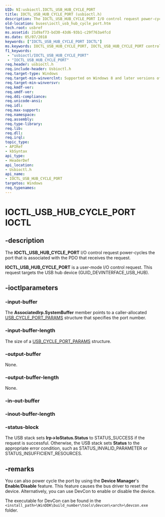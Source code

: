 ```yaml
---
UID: NI:usbioctl.IOCTL_USB_HUB_CYCLE_PORT
title: IOCTL_USB_HUB_CYCLE_PORT (usbioctl.h)
description: The IOCTL_USB_HUB_CYCLE_PORT I/O control request power-cycles the port that is associated with the PDO that receives the request.
old-location: buses\ioctl_usb_hub_cycle_port.htm
tech.root: usbref
ms.assetid: 21d9af73-bd30-43d6-93b1-c29f763a4fcd
ms.date: 05/07/2018
keywords: ["IOCTL_USB_HUB_CYCLE_PORT IOCTL"]
ms.keywords: IOCTL_USB_HUB_CYCLE_PORT, IOCTL_USB_HUB_CYCLE_PORT control, IOCTL_USB_HUB_CYCLE_PORT control code [Buses], buses.ioctl_usb_hub_cycle_port, usbioctl/IOCTL_USB_HUB_CYCLE_PORT, usbirp_8e57d8e6-316b-475d-88cc-87e00b4ee6fb.xml
f1_keywords:
 - "usbioctl/IOCTL_USB_HUB_CYCLE_PORT"
 - "IOCTL_USB_HUB_CYCLE_PORT"
req.header: usbioctl.h
req.include-header: Usbioctl.h
req.target-type: Windows
req.target-min-winverclnt: Supported on Windows 8 and later versions of Windows,  if the caller is running as Administrator. Supported on Microsoft Windows Server 2003, Windows XP-based versions of Windows. Not supported on Windows 7, Windows Vista, and Windows Server 2008.
req.target-min-winversvr: 
req.kmdf-ver: 
req.umdf-ver: 
req.ddi-compliance: 
req.unicode-ansi: 
req.idl: 
req.max-support: 
req.namespace: 
req.assembly: 
req.type-library: 
req.lib: 
req.dll: 
req.irql: 
topic_type:
- APIRef
- kbSyntax
api_type:
- HeaderDef
api_location:
- Usbioctl.h
api_name:
- IOCTL_USB_HUB_CYCLE_PORT
targetos: Windows
req.typenames: 
---
```


# IOCTL_USB_HUB_CYCLE_PORT IOCTL


## -description



The <b>IOCTL_USB_HUB_CYCLE_PORT</b> I/O control request power-cycles the port that is associated with the PDO that receives the request. 

<b>IOCTL_USB_HUB_CYCLE_PORT</b> is a user-mode I/O control request. This request targets the USB hub device (GUID_DEVINTERFACE_USB_HUB).




## -ioctlparameters




### -input-buffer

The <b>AssociatedIrp.SystemBuffer</b> member points to a caller-allocated  <a href="https://docs.microsoft.com/windows-hardware/drivers/ddi/usbioctl/ns-usbioctl-_usb_cycle_port_params">USB_CYCLE_PORT_PARAMS</a> structure that specifies the port number.


### -input-buffer-length

The size of a <a href="https://docs.microsoft.com/windows-hardware/drivers/ddi/usbioctl/ns-usbioctl-_usb_cycle_port_params">USB_CYCLE_PORT_PARAMS</a> structure.


### -output-buffer

None.


### -output-buffer-length

None.


### -in-out-buffer








### -inout-buffer-length








### -status-block

The USB stack sets <b>Irp->IoStatus.Status</b> to STATUS_SUCCESS if the request is successful. Otherwise, the USB stack sets <b>Status</b> to the appropriate error condition, such as STATUS_INVALID_PARAMETER or STATUS_INSUFFICIENT_RESOURCES.


## -remarks



You can also power cycle the port by using the <b>Device Manager</b>'s <b>Enable</b>/<b>Disable</b> feature. This feature causes the bus driver to reset the device. Alternatively, you can use DevCon to enable or disable the device. 

The executable for DevCon can be found in the `<install_path>\WinDDK\build_number\tools\devcon\<arch>\devcon.exe` folder.



